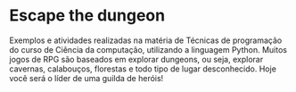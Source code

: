 # Escape the dungeon
Exemplos e atividades realizadas na matéria de Técnicas de programação do curso de Ciência da computação, utilizando a linguagem Python.
Muitos jogos de RPG são baseados em explorar dungeons, ou seja, explorar cavernas,
calabouços, florestas e todo tipo de lugar desconhecido.
Hoje você será o líder de uma guilda de heróis!

